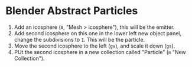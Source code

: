 # Blender Abstract Particles

1. Add an icosphere (`A`, "Mesh > icosphere"), this will be the emitter.
2. Add second icosphere on this one in the lower left new object panel, change the subdivisions to `1`. This will be the particle.
3. Move the second icosphere to the left (`gx`), and scale it down (`gs`).
4. PUt the second icosphere in a new collection called "Particle" (`m` "New Collection").